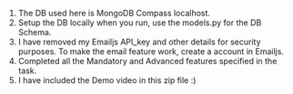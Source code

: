 1. The DB used here is MongoDB Compass localhost.
2. Setup the DB locally when you run, use the models.py for the DB Schema.
3. I have removed my Emailjs API_key and other details for security purposes. To make the email feature work, create a account in Emailjs.
4. Completed all the Mandatory and Advanced features specified in the task.
5. I have included the Demo video in this zip file :)
